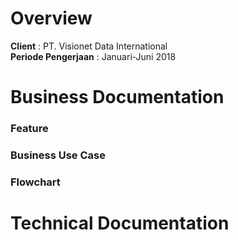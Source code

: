 <!-- TITLE: JEJAMA Bank Lampung -->


# Overview
**Client** : PT. Visionet Data International    
**Periode Pengerjaan** : Januari-Juni 2018

# Business Documentation
### Feature	

### Business Use Case	

### Flowchart	

# Technical Documentation